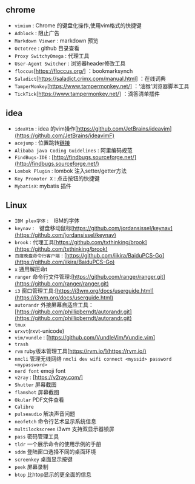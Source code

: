 ## chrome

* `vimium` : Chrome 的键盘化操作,使用vim格式的快捷键
* `Adblock` : 阻止广告
* `Markdown Viewer` : markdown 预览
* `Octotree` : github 目录查看
* `Proxy SwitchyOmega` : 代理工具
* `User-Agent Switcher` : 浏览器header修改工具
* `floccus`[https://floccus.org/] ：bookmarksynch 
* `Saladict`[https://saladict.crimx.com/manual.html] ：在线词典
* `TamperMonkey`[https://www.tampermonkey.net/] ：‘油猴’浏览器脚本工具
* `TickTick`[https://www.tampermonkey.net/] ：滴答清单插件


## idea

* `ideaVim` : idea 的vim操作[https://github.com/JetBrains/ideavim](https://github.com/JetBrains/ideavimF)
* `acejump` : 位置跳转[链接](https://github.com/acejump/AceJump)
* `Alibaba java Coding Guidelines` : 阿里编码规范
* `FindBugs-IDE` : [http://findbugs.sourceforge.net/](http://findbugs.sourceforge.net/)
* `Lombok Plugin` : lombok 注入setter/getter方法
* `Key Promoter X` : 点击按钮的快捷键
* `MybatisX`: mybatis 插件

## Linux

* `IBM plex字体` :　IBM的字体
* `keynav` :　键盘移动鼠标[https://github.com/jordansissel/keynav](https://github.com/jordansissel/keynav)
* `brook` : 代理工具[https://github.com/txthinking/brook](https://github.com/txthinking/brook)
* `百度晚盘命令行客户端` : [https://github.com/iikira/BaiduPCS-Go](https://github.com/iikira/BaiduPCS-Go)
* `x` 通用解压命t 
* `ranger` 命令行文件管理:[https://github.com/ranger/ranger.git](https://github.com/ranger/ranger.git)
* `i3` 窗口管理工具:[https://i3wm.org/docs/userguide.html](https://i3wm.org/docs/userguide.html)
* `autorandr` 外接屏幕自适应工具：[https://github.com/phillipberndt/autorandr.git](https://github.com/phillipberndt/autorandr.git)
* `tmux` 
* `urxvt`(rxvt-unicode)
* `vim/vundle` : [https://github.com/VundleVim/Vundle.vim]
* `trash`
* `rvm` ruby版本管理工具[https://rvm.io/](https://rvm.io/)
* `nmcli` 管理无线网络 `nmcli dev wifi connect <myssid> password <mypassword>`
* `nerd font` emoji font
* `v2ray` : [https://v2ray.com/]
* `Shutter` 屏幕截图
* `flamshot` 屏幕截图
* `Okular` PDF文件查看
* `Calibre`
* `pulseaudio` 解决声音问题
* `neofetch` 命令行艺术显示系统信息
* `multilockscreen` i3wm 支持双显示器锁屏
* `pass` 密码管理工具
* `tldr` 一个展示命令的使用示例的手册
* `sddm` 登陆窗口选择不同的桌面环境
* `screenkey` 桌面显示按键
* `peek` 屏幕录制
* `btop` 比htop显示的更全面的信息
